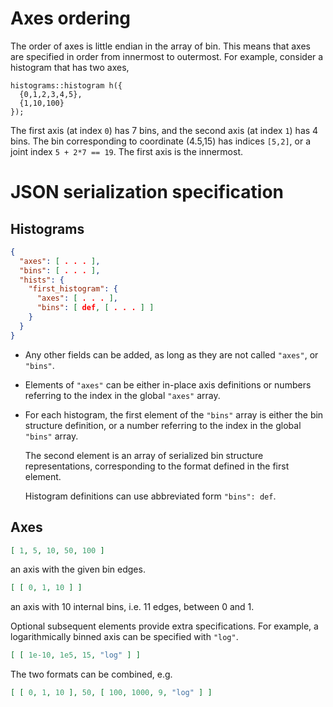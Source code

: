 # Axes ordering

The order of axes is little endian in the array of bin.
This means that axes are specified in order from innermost to outermost.
For example, consider a histogram that has two axes,
```
histograms::histogram h({
  {0,1,2,3,4,5},
  {1,10,100}
});

```
The first axis (at index `0`) has 7 bins, and
the second axis (at index `1`) has 4 bins.
The bin corresponding to coordinate (4.5,15) has indices `[5,2]`,
or a joint index `5 + 2*7 == 19`.
The first axis is the innermost.

# JSON serialization specification

## Histograms

```JSON
{
  "axes": [ . . . ],
  "bins": [ . . . ],
  "hists": {
    "first_histogram": {
      "axes": [ . . . ],
      "bins": [ def, [ . . . ] ]
    }
  }
}
```

- Any other fields can be added, as long as they are not called
  `"axes"`, or `"bins"`.

- Elements of `"axes"` can be either in-place axis definitions or numbers
  referring to the index in the global `"axes"` array.

- For each histogram, the first element of the `"bins"` array is either the
  bin structure definition, or a number referring to the index in the global
  `"bins"` array.

  The second element is an array of serialized bin structure representations,
  corresponding to the format defined in the first element.

  Histogram definitions can use abbreviated form `"bins": def`.

## Axes

```JSON
[ 1, 5, 10, 50, 100 ]
```
an axis with the given bin edges.

```JSON
[ [ 0, 1, 10 ] ]
```
an axis with 10 internal bins, i.e. 11 edges, between 0 and 1.

Optional subsequent elements provide extra specifications.
For example, a logarithmically binned axis can be specified with `"log"`.
```JSON
[ [ 1e-10, 1e5, 15, "log" ] ]
```

The two formats can be combined, e.g.
```JSON
[ [ 0, 1, 10 ], 50, [ 100, 1000, 9, "log" ] ]
```
